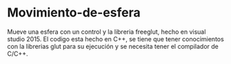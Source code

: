 # Movimiento-de-esfera
Mueve una esfera con un control y la libreria freeglut, hecho en visual studio 2015. El codigo esta hecho en C++, se tiene que tener conocimientos
con la librerias glut para su ejecución y se necesita tener el compilador de C/C++.
